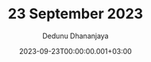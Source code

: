 ---
layout: post
title: 23 September 2023
date: '2023-09-23T00:00:00.001+03:00'
author: Dedunu Dhananjaya
tags:
- 
modified_time: '2023-09-23T00:00:00.001+03:00'
featured_image: 2023-09-23-23-september-2023_1.jpg
---